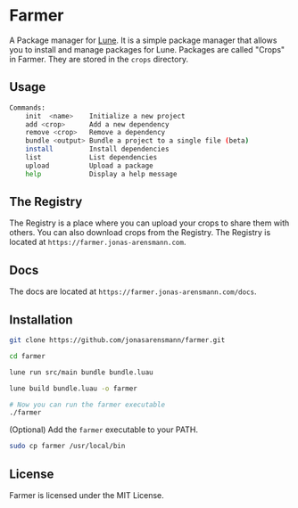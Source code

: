 # Farmer

A Package manager for [Lune](https://github.com/lune-org/lune).
It is a simple package manager that allows you to install and manage packages for Lune.
Packages are called "Crops" in Farmer. They are stored in the `crops` directory.

## Usage

```bash
Commands:
    init  <name>    Initialize a new project
    add <crop>      Add a new dependency
    remove <crop>   Remove a dependency
    bundle <output> Bundle a project to a single file (beta)
    install         Install dependencies
    list            List dependencies
    upload          Upload a package
    help            Display a help message
```

## The Registry

The Registry is a place where you can upload your crops to share them with others. You can also download crops from the Registry. The Registry is located at `https://farmer.jonas-arensmann.com`.

## Docs

The docs are located at `https://farmer.jonas-arensmann.com/docs`.

## Installation

```bash
git clone https://github.com/jonasarensmann/farmer.git

cd farmer

lune run src/main bundle bundle.luau

lune build bundle.luau -o farmer

# Now you can run the farmer executable
./farmer
```

(Optional) Add the `farmer` executable to your PATH.

```bash
sudo cp farmer /usr/local/bin
```

## License

Farmer is licensed under the MIT License.
